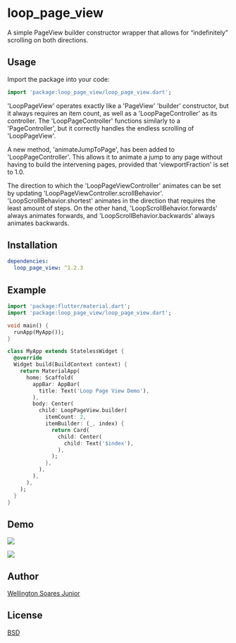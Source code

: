 # loop_page_view

A simple PageView builder constructor wrapper that allows for “indefinitely” scrolling on both directions.

## Usage

Import the package into your code:

```dart
import 'package:loop_page_view/loop_page_view.dart';
```

'LoopPageView' operates exactly like a 'PageView' 'builder' constructor, but it always requires an item count, as well as a 'LoopPageController' as its controller. The 'LoopPageController' functions similarly to a 'PageController', but it correctly handles the endless scrolling of 'LoopPageView'.

A new method, 'animateJumpToPage', has been added to 'LoopPageController'. This allows it to animate a jump to any page without having to build the intervening pages, provided that 'viewportFraction' is set to 1.0.

The direction to which the 'LoopPageViewController' animates can be set by updating 'LoopPageViewController.scrollBehavior'. 'LoopScrollBehavior.shortest' animates in the direction that requires the least amount of steps. On the other hand, 'LoopScrollBehavior.forwards' always animates forwards, and 'LoopScrollBehavior.backwards' always animates backwards.

## Installation

```yaml
dependencies:
  loop_page_view: ^1.2.3
```

## Example

```dart
import 'package:flutter/material.dart';
import 'package:loop_page_view/loop_page_view.dart';

void main() {
  runApp(MyApp());
}

class MyApp extends StatelessWidget {
  @override
  Widget build(BuildContext context) {
    return MaterialApp(
      home: Scaffold(
        appBar: AppBar(
          title: Text('Loop Page View Demo'),
        ),
        body: Center(
          child: LoopPageView.builder(
            itemCount: 2,
            itemBuilder: (_, index) {
              return Card(
                child: Center(
                  child: Text('$index'),
                ),
              );
            },
          ),
        ),
      ),
    );
  }
}
```

## Demo

![](https://media1.giphy.com/media/f8hh4SYeyc7fDcMN77/giphy.gif)

![](https://media4.giphy.com/media/zv3rjIbf49jI9LzgvX/giphy.gif)

## Author

[Wellington Soares Junior](https://github.com/wjuniorgit)

## License

[BSD](https://opensource.org/licenses/BSD-3-Clause)
